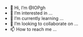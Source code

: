 - 👋 Hi, I’m @IOPgh
- 👀 I’m interested in ...
- 🌱 I’m currently learning ...
- 💞️ I’m looking to collaborate on ...
- 📫 How to reach me ...

<!---
IOPgh/IOPgh is a ✨ special ✨ repository because its `README.md` (this file) appears on your GitHub profile.
You can click the Preview link to take a look at your changes.
--->
